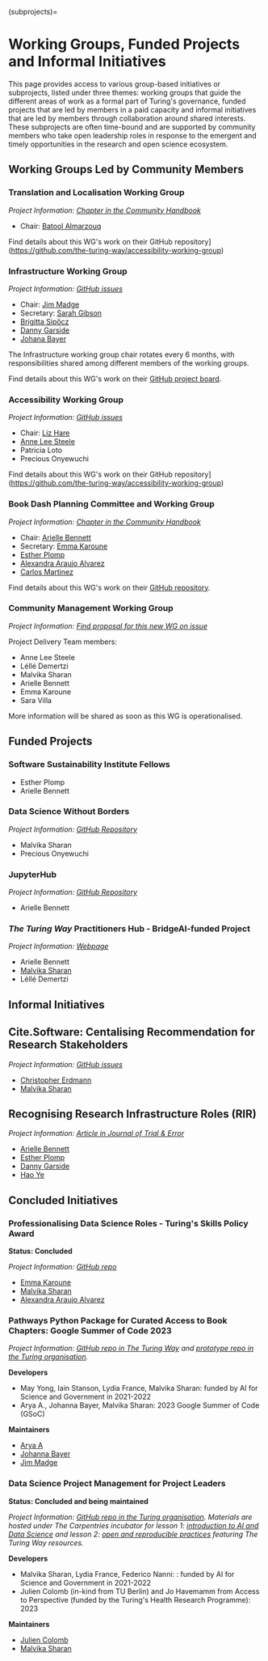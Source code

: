(subprojects)=
# Working Groups, Funded Projects and Informal Initiatives

This page provides access to various group-based initiatives or subprojects, listed under three themes: working groups that guide the different areas of work as a formal part of Turing's governance, funded projects that are led by members in a paid capacity and informal initiatives that are led by members through collaboration around shared interests.
These subprojects are often time-bound and are supported by community members who take open leadership roles in response to the emergent and timely opportunities in the research and open science ecosystem.

## Working Groups Led by Community Members

### Translation and Localisation Working Group

*Project Information: [Chapter in the Community Handbook](https://book.the-turing-way.org/community-handbook/translation)*

- Chair: [Batool Almarzouq](https://book.the-turing-way.org/afterword/contributors-record#batool-almarzouq)

<!-- TBC: Add repo link here -->
Find details about this WG's work on their GitHub repository](https://github.com/the-turing-way/accessibility-working-group)

### Infrastructure Working Group

*Project Information: [GitHub issues](https://github.com/the-turing-way/the-turing-way/issues?q=is%3Aissue+is%3Aopen+label%3Ainfrastructure)*

- Chair: [Jim Madge](https://book.the-turing-way.org/afterword/contributors-record#jim-madge)
- Secretary: [Sarah Gibson](https://book.the-turing-way.org/afterword/contributors-record#sarah-gibson)
- [Brigitta Sipőcz](https://book.the-turing-way.org/afterword/contributors-record#brigitta-sipocz)
- [Danny Garside](https://book.the-turing-way.org/afterword/contributors-record#danny-garside)
- [Johana Bayer](https://book.the-turing-way.org/afterword/contributors-record#likeajumprope)

The Infrastructure working group chair rotates every 6 months, with responsibilities shared among different members of the working groups. 

Find details about this WG's work on their [GitHub project board](https://github.com/orgs/the-turing-way/projects/9).

### Accessibility Working Group

*Project Information: [GitHub issues](https://github.com/the-turing-way/the-turing-way/issues?q=is%3Aissue+is%3Aopen+accessibility+label%3Aaccessibility)*

- Chair: [Liz Hare](https://book.the-turing-way.org/afterword/contributors-record#liz-hare)
- [Anne Lee Steele](https://book.the-turing-way.org/afterword/contributors-record#anne-lee-steele)
- Patricia Loto
- Precious Onyewuchi

Find details about this WG's work on their GitHub repository](https://github.com/the-turing-way/accessibility-working-group)

### Book Dash Planning Committee and Working Group

*Project Information: [Chapter in the Community Handbook](https://book.the-turing-way.org/community-handbook/bookdash)*

- Chair: [Arielle Bennett](https://book.the-turing-way.org/afterword/contributors-record#arielle-bennett)
- Secretary: [Emma Karoune](https://book.the-turing-way.org/afterword/contributors-record#emma-karoune)
- [Esther Plomp](https://book.the-turing-way.org/afterword/contributors-record#esther-plomp)
- [Alexandra Araujo Alvarez]()
- [Carlos Martinez](https://book.the-turing-way.org/afterword/contributors-record#c-martinez)

<!--Add the right link - harmonize two repos-->
Find details about this WG's work on their [GitHub repository]().

### Community Management Working Group

*Project Information: [Find proposal for this new WG on issue]([https://book.the-turing-way.org/community-handbook/bookdash](https://github.com/the-turing-way/the-turing-way/issues/4033))*

Project Delivery Team members:

- Anne Lee Steele
- Léllé Demertzi
- Malvika Sharan
- Arielle Bennett
- Emma Karoune
- Sara Villa

More information will be shared as soon as this WG is operationalised.

## Funded Projects 

### Software Sustainability Institute Fellows

- Esther Plomp
- Arielle Bennett

### Data Science Without Borders

*Project Information: [GitHub Repository](https://github.com/aphrc-dswb/dswb-open-science-capacity-wg?tab=readme-ov-file#connection-with-the-turing-way-and-other-open-science-communities)*

- Malvika Sharan
- Precious Onyewuchi

### JupyterHub

*Project Information: [GitHub Repository]()*

- Arielle Bennett

### *The Turing Way* Practitioners Hub - BridgeAI-funded Project

*Project Information: [Webpage](https://www.turing.ac.uk/turing-way-practitioners-hub)*

- Arielle Bennett
- [Malvika Sharan](https://book.the-turing-way.org/afterword/contributors-record#malvika-sharan)
- Léllé Demertzi

## Informal Initiatives

## Cite.Software: Centalising Recommendation for Research Stakeholders

*Project Information: [GitHub issues](https://github.com/the-turing-way/the-turing-way/issues?q=is%3Aissue+is%3Aopen+label%3Asoftware-citation)*

- [Christopher Erdmann](https://book.the-turing-way.org/afterword/contributors-record#christopher-erdmann)
- [Malvika Sharan](https://book.the-turing-way.org/afterword/contributors-record#malvika-sharan)

## Recognising Research Infrastructure Roles (RIR)

*Project Information: [Article in Journal of Trial & Error](https://journal.trialanderror.org/pub/manifesto-rewarding-recognizing/release/1)*

- [Arielle Bennett](https://book.the-turing-way.org/afterword/contributors-record#arielle-bennett)
- [Esther Plomp](https://book.the-turing-way.org/afterword/contributors-record#esther-plomp)
- [Danny Garside](https://book.the-turing-way.org/afterword/contributors-record#danny-garside)
- [Hao Ye](https://www.weecology.org/author/hao-ye/)

## Concluded Initiatives

### Professionalising Data Science Roles - Turing's Skills Policy Award
**Status: Concluded**

*Project Information: [GitHub repo](https://github.com/alan-turing-institute/professionalising-data-science-roles)*

- [Emma Karoune](https://book.the-turing-way.org/afterword/contributors-record#emma-karoune)
- [Malvika Sharan](https://book.the-turing-way.org/afterword/contributors-record#malvika-sharan)
- [Alexandra Araujo Alvarez](https://book.the-turing-way.org/afterword/contributors-record#alexandra-araujo-alvarez)

### Pathways Python Package for Curated Access to Book Chapters: Google Summer of Code 2023

*Project Information: [GitHub repo in The Turing Way](https://github.com/the-turing-way/pathways) and [prototype repo in the Turing organisation](https://github.com/alan-turing-institute/bio-Turing-Way/).*

**Developers**
- May Yong, Iain Stanson, Lydia France, Malvika Sharan: funded by AI for Science and Government in 2021-2022
- Arya A., Johanna Bayer, Malvika Sharan: 2023 Google Summer of Code (GSoC)

**Maintainers**
- [Arya A](https://book.the-turing-way.org/afterword/contributors-record#arya-a)
- [Johanna Bayer](https://book.the-turing-way.org/afterword/contributors-record#johanna-bayer)
- [Jim Madge](https://book.the-turing-way.org/afterword/contributors-record#jim-madge)

### Data Science Project Management for Project Leaders

**Status: Concluded and being maintained**

*Project Information: [GitHub repo in the Turing organisation](https://github.com/alan-turing-institute/data-training-for-bioscience). Materials are hosted under The Carpentries incubator for lesson 1: [introduction to AI and Data Science](https://github.com/carpentries-incubator/managing-computational-projects) and lesson 2: [open and reproducible practices](https://github.com/carpentries-incubator/data-science-ai-senior-researchers) featuring *The Turing Way* resources.*

**Developers**

- Malvika Sharan, Lydia France, Federico Nanni: : funded by AI for Science and Government in 2021-2022
- Julien Colomb (in-kind from TU Berlin) and Jo Havemamm from Access to Perspective (funded by the Turing's Health Research Programme): 2023

**Maintainers**
- [Julien Colomb](https://book.the-turing-way.org/afterword/contributors-record#julien-colomb)
- [Malvika Sharan](https://book.the-turing-way.org/afterword/contributors-record#malvika-sharan)
